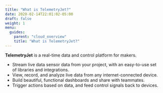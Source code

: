 ```yaml
---
title: "What is TelemetryJet?"
date: 2020-02-14T22:01:02-05:00
draft: false
weight: 1
menu:
  guides:
    parent: "cloud_overview"
    title: "What is TelemetryJet?"
---
```


<b>TelemetryJet</b> is a real-time data and control platform for makers.
<ul class="bp3-list">
<li>Stream live data sensor data from your project, with an easy-to-use set of libraries and
integrations.
</li>
<li>
View, record, and analyze live data from any internet-connected device.
</li>
<li>
Build beautiful, functional dashboards and share with teammates.
</li>
<li>
Trigger actions based on data, and feed control signals back to devices.
</li>
</ul>


